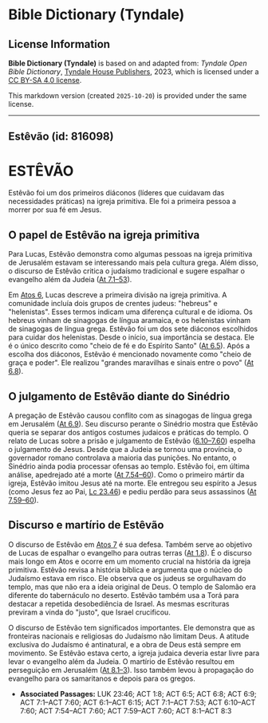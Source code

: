 # Bible Dictionary (Tyndale)

## License Information

**Bible Dictionary (Tyndale)** is based on and adapted from: _Tyndale Open Bible Dictionary_, [Tyndale House Publishers](https://tyndaleopenresources.com/), 2023, which is licensed under a [CC BY-SA 4.0 license](https://creativecommons.org/licenses/by-sa/4.0/legalcode.en).

This markdown version (created `2025-10-20`) is provided under the same license.



--------------------------------

## Estêvão (id: 816098)

ESTÊVÃO
=======

Estêvão foi um dos primeiros diáconos (líderes que cuidavam das necessidades práticas) na igreja primitiva. Ele foi a primeira pessoa a morrer por sua fé em Jesus.

O papel de Estêvão na igreja primitiva
--------------------------------------

Para Lucas, Estêvão demonstra como algumas pessoas na igreja primitiva de Jerusalém estavam se interessando mais pela cultura grega. Além disso, o discurso de Estêvão critica o judaísmo tradicional e sugere espalhar o evangelho além da Judeia ([At 7\.1–53](https://ref.ly/Acts7:1-Acts7:53)).

Em [Atos 6](https://ref.ly/Acts6:1-Acts6:15), Lucas descreve a primeira divisão na igreja primitiva. A comunidade incluía dois grupos de crentes judeus: "hebreus" e "helenistas". Esses termos indicam uma diferença cultural e de idioma. Os hebreus vinham de sinagogas de língua aramaica, e os helenistas vinham de sinagogas de língua grega. Estêvão foi um dos sete diáconos escolhidos para cuidar dos helenistas. Desde o início, sua importância se destaca. Ele é o único descrito como "cheio de fé e do Espírito Santo" ([At 6\.5](https://ref.ly/Acts6:5)). Após a escolha dos diáconos, Estêvão é mencionado novamente como "cheio de graça e poder". Ele realizou "grandes maravilhas e sinais entre o povo" ([At 6\.8](https://ref.ly/Acts6:8)).

O julgamento de Estêvão diante do Sinédrio
------------------------------------------

A pregação de Estêvão causou conflito com as sinagogas de língua grega em Jerusalém ([At 6\.9](https://ref.ly/Acts6:9)). Seu discurso perante o Sinédrio mostra que Estêvão queria se separar dos antigos costumes judaicos e práticas do templo. O relato de Lucas sobre a prisão e julgamento de Estêvão ([6\.10–7\.60](https://ref.ly/Acts6:10-Acts7:60)) espelha o julgamento de Jesus. Desde que a Judeia se tornou uma província, o governador romano controlava a maioria das punições. No entanto, o Sinédrio ainda podia processar ofensas ao templo. Estêvão foi, em última análise, apedrejado até a morte ([At 7\.54–60](https://ref.ly/Acts7:54-Acts7:60)). Como o primeiro mártir da igreja, Estêvão imitou Jesus até na morte. Ele entregou seu espírito a Jesus (como Jesus fez ao Pai, [Lc 23\.46](https://ref.ly/Luke23:46)) e pediu perdão para seus assassinos ([At 7\.59–60](https://ref.ly/Acts7:59-Acts7:60)).

Discurso e martírio de Estêvão
------------------------------

O discurso de Estêvão em [Atos 7](https://ref.ly/Acts7:1-Acts7:60) é sua defesa. Também serve ao objetivo de Lucas de espalhar o evangelho para outras terras ([At 1\.8](https://ref.ly/Acts1:8)). É o discurso mais longo em Atos e ocorre em um momento crucial na história da igreja primitiva. Estêvão revisa a história bíblica e argumenta que o núcleo do Judaísmo estava em risco. Ele observa que os judeus se orgulhavam do templo, mas que não era a ideia original de Deus. O templo de Salomão era diferente do tabernáculo no deserto. Estêvão também usa a Torá para destacar a repetida desobediência de Israel. As mesmas escrituras previram a vinda do "justo", que Israel crucificou.

O discurso de Estêvão tem significados importantes. Ele demonstra que as fronteiras nacionais e religiosas do Judaísmo não limitam Deus. A atitude exclusiva do Judaísmo é antinatural, e a obra de Deus está sempre em movimento. Se Estêvão estava certo, a igreja judaica deveria estar livre para levar o evangelho além da Judeia. O martírio de Estêvão resultou em perseguição em Jerusalém ([At 8\.1–3](https://ref.ly/Acts8:1-Acts8:3)). Isso também levou à propagação do evangelho para os samaritanos e depois para os gregos.

* **Associated Passages:** LUK 23:46; ACT 1:8; ACT 6:5; ACT 6:8; ACT 6:9; ACT 7:1–ACT 7:60; ACT 6:1–ACT 6:15; ACT 7:1–ACT 7:53; ACT 6:10–ACT 7:60; ACT 7:54–ACT 7:60; ACT 7:59–ACT 7:60; ACT 8:1–ACT 8:3

